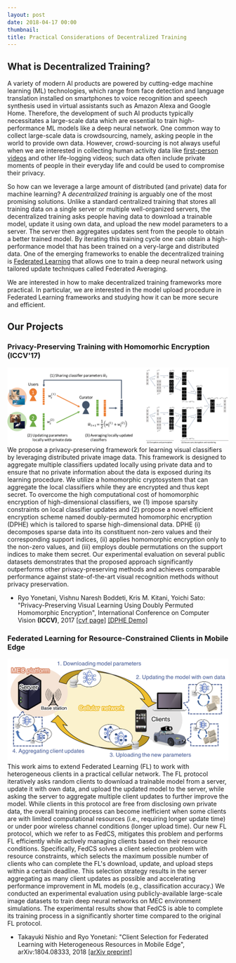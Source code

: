 ```yaml
---
layout: post
date: 2018-04-17 00:00
thumbnail:
title: Practical Considerations of Decentralized Training
---
```


## What is Decentralized Training?
A variety of modern AI products are powered by cutting-edge machine learning (ML)
technologies, which range from face detection and language translation installed
on smartphones to voice recognition and speech synthesis used in virtual
assistants such as Amazon Alexa and Google Home. Therefore, the development of such AI
products typically necessitates a large-scale data which are essential to train
high-performance ML models like a deep neural network. One
common way to collect large-scale data is crowdsourcing, namely, asking people
in the world to provide own data. However, crowd-sourcing is not always useful
when we are interested in collecting human activity data like [first-person
videos](/fpv_overview.html) and other life-logging videos; such data often
include private moments of people in their everyday life and could be used to
compromise their privacy.

So how can we leverage a large amount of distributed (and private) data for machine
learning? A <i>decentralized training</i> is arguably one of the most promising
solutions. Unlike a standard centralized training that stores all training data
on a single server or multiple well-organized servers, the decentralized
training asks people having data to download a trainable model, update it using
own data, and upload the new model parameters to a server. The server then
aggregates updates sent from the people to obtain a better trained model. By
iterating this training cycle one can obtain a high-performance model that has
been trained on a very-large and distributed data. One of the emerging
frameworks to enable the decentralized training is [Federated
Learning](https://research.googleblog.com/2017/04/federated-learning-collaborative.html)
that allows one to train a deep neural network using tailored update techniques
called Federated Averaging.

We are interested in how to make decentralized training frameworks more
practical. In particular, we are interested in the model upload procedure in 
Federated Learning frameworks and studying how it can be more secure and
efficient.





## Our Projects

### Privacy-Preserving Training with Homomorhic Encryption (ICCV'17)
<img class="img-responsive" src="/images/ybks-arxiv2017.png">
We propose a privacy-preserving framework for learning visual classifiers by
leveraging distributed private image data. This framework is designed to
aggregate multiple classifiers updated locally using private data and to ensure
that no private information about the data is exposed during its learning
procedure. We utilize a homomorphic cryptosystem that can aggregate the local
classifiers while they are encrypted and thus kept secret. To overcome the high
computational cost of homomorphic encryption of high-dimensional classifiers, we
(1) impose sparsity constraints on local classifier updates and (2) propose a
novel efficient encryption scheme named doubly-permuted homomorphic encryption
(DPHE) which is tailored to sparse high-dimensional data. DPHE (i) decomposes
sparse data into its constituent non-zero values and their corresponding support
indices, (ii) applies homomorphic encryption only to the non-zero values, and
(iii) employs double permutations on the support indices to make them secret.
Our experimental evaluation on several public datasets demonstrates that the
proposed approach significantly outperforms other privacy-preserving methods and
achieves comparable performance against state-of-the-art visual recognition
methods without privacy preservation.

- Ryo Yonetani, Vishnu Naresh Boddeti, Kris M. Kitani, Yoichi Sato: "Privacy-Preserving Visual Learning Using Doubly Permuted Homomorphic Encryption", International Conference on Computer Vision **(ICCV)**, 2017 [[cvf page]](http://openaccess.thecvf.com/content_iccv_2017/html/Yonetani_Privacy-Preserving_Visual_Learning_ICCV_2017_paper.html) [[DPHE Demo]](https://github.com/yonetaniryo/DPHE-demo)

### Federated Learning for Resource-Constrained Clients in Mobile Edge
<img class="img-responsive" src="/images/ny_fl.png">
This work aims to extend Federated Learning (FL) to work with heterogeneous
clients in a practical cellular network. The FL protocol iteratively asks random
clients to download a trainable model from a server, update it with own data,
and upload the updated model to the server, while asking the server to aggregate
multiple client updates to further improve the model. While clients in this
protocol are free from disclosing own private data, the overall training process
can become inefficient when some clients are with limited computational
resources (i.e., requiring longer update time) or under poor wireless channel
conditions (longer upload time). Our new FL protocol, which we refer to as
FedCS, mitigates this problem and performs FL efficiently while actively
managing clients based on their resource conditions. Specifically, FedCS solves
a client selection problem with resource constraints, which selects the maximum
possible number of clients who can complete the FL's download, update, and
upload steps within a certain deadline. This selection strategy results in the
server aggregating as many client updates as possible and accelerating
performance improvement in ML models (e.g., classification accuracy.) We
conducted an experimental evaluation using publicly-available large-scale image
datasets to train deep neural networks on MEC environment simulations.  The
experimental results show that FedCS is able to complete its training process in
a significantly shorter time compared to the original FL protocol. 

- Takayuki Nishio and Ryo Yonetani: "Client Selection for Federated Learning with Heterogeneous Resources in Mobile Edge", arXiv:1804.08333, 2018 [[arXiv preprint]](https://arxiv.org/abs/1804.08333)

